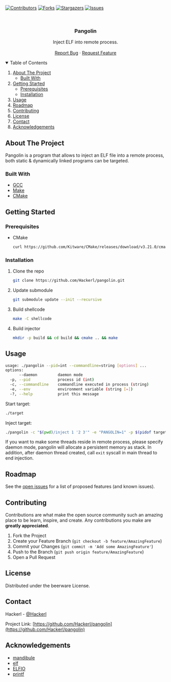 <!-- PROJECT SHIELDS -->
<!--
*** I'm using markdown "reference style" links for readability.
*** Reference links are enclosed in brackets [ ] instead of parentheses ( ).
*** See the bottom of this document for the declaration of the reference variables
*** for contributors-url, forks-url, etc. This is an optional, concise syntax you may use.
*** https://www.markdownguide.org/basic-syntax/#reference-style-links
-->
[![Contributors][contributors-shield]][contributors-url]
[![Forks][forks-shield]][forks-url]
[![Stargazers][stars-shield]][stars-url]
[![Issues][issues-shield]][issues-url]



<!-- PROJECT LOGO -->
<br />
<p align="center">
  <h3 align="center">Pangolin</h3>

  <p align="center">
    Inject ELF into remote process.
    <br />
    <br />
    <a href="https://github.com/Hackerl/pangolin/issues">Report Bug</a>
    ·
    <a href="https://github.com/Hackerl/pangolin/issues">Request Feature</a>
  </p>
</p>



<!-- TABLE OF CONTENTS -->
<details open="open">
  <summary>Table of Contents</summary>
  <ol>
    <li>
      <a href="#about-the-project">About The Project</a>
      <ul>
        <li><a href="#built-with">Built With</a></li>
      </ul>
    </li>
    <li>
      <a href="#getting-started">Getting Started</a>
      <ul>
        <li><a href="#prerequisites">Prerequisites</a></li>
        <li><a href="#installation">Installation</a></li>
      </ul>
    </li>
    <li><a href="#usage">Usage</a></li>
    <li><a href="#roadmap">Roadmap</a></li>
    <li><a href="#contributing">Contributing</a></li>
    <li><a href="#license">License</a></li>
    <li><a href="#contact">Contact</a></li>
    <li><a href="#acknowledgements">Acknowledgements</a></li>
  </ol>
</details>



<!-- ABOUT THE PROJECT -->
## About The Project

Pangolin is a program that allows to inject an ELF file into a remote process, both static & dynamically linked programs can be targeted.

### Built With

* [GCC](https://gcc.gnu.org)
* [Make](https://www.gnu.org/software/make)
* [CMake](https://cmake.org)



<!-- GETTING STARTED -->
## Getting Started

### Prerequisites

* CMake
  ```sh
  curl https://github.com/Kitware/CMake/releases/download/v3.21.0/cmake-3.21.0-linux-x86_64.sh | sh
  ```

### Installation

1. Clone the repo
   ```sh
   git clone https://github.com/Hackerl/pangolin.git
   ```
2. Update submodule
   ```sh
   git submodule update --init --recursive
   ```
3. Build shellcode
   ```sh
   make -C shellcode
   ```
4. Build injector
   ```sh
   mkdir -p build && cd build && cmake .. && make
   ```



<!-- USAGE EXAMPLES -->
## Usage

```sh
usage: ./pangolin --pid=int --commandline=string [options] ...
options:
      --daemon         daemon mode
  -p, --pid            process id (int)
  -c, --commandline    commandline executed in process (string)
  -e, --env            environment variable (string [=])
  -?, --help           print this message
```

Start target:
```sh
./target
```

Inject target:
```sh
./pangolin -c "$(pwd)/inject 1 '2 3'" -e "PANGOLIN=1" -p $(pidof target)
```

If you want to make some threads reside in remote process, please specify daemon mode, pangolin will allocate a persistent memory as stack. In addition, after daemon thread created, call ```exit``` syscall in main thread to end injection.



<!-- ROADMAP -->
## Roadmap

See the [open issues](https://github.com/Hackerl/pangolin/issues) for a list of proposed features (and known issues).



<!-- CONTRIBUTING -->
## Contributing

Contributions are what make the open source community such an amazing place to be learn, inspire, and create. Any contributions you make are **greatly appreciated**.

1. Fork the Project
2. Create your Feature Branch (`git checkout -b feature/AmazingFeature`)
3. Commit your Changes (`git commit -m 'Add some AmazingFeature'`)
4. Push to the Branch (`git push origin feature/AmazingFeature`)
5. Open a Pull Request



<!-- LICENSE -->
## License

Distributed under the beerware License.



<!-- CONTACT -->
## Contact

Hackerl - [@Hackerl](https://github.com/Hackerl)

Project Link: [https://github.com/Hackerl/pangolin](https://github.com/Hackerl/pangolin)



<!-- ACKNOWLEDGEMENTS -->
## Acknowledgements
* [mandibule](https://github.com/ixty/mandibule)
* [elf](https://github.com/MikhailProg/elf)
* [ELFIO](https://github.com/serge1/ELFIO)
* [printf](https://github.com/mpaland/printf)



<!-- MARKDOWN LINKS & IMAGES -->
<!-- https://www.markdownguide.org/basic-syntax/#reference-style-links -->
[contributors-shield]: https://img.shields.io/github/contributors/Hackerl/pangolin.svg?style=for-the-badge
[contributors-url]: https://github.com/Hackerl/pangolin/graphs/contributors
[forks-shield]: https://img.shields.io/github/forks/Hackerl/pangolin.svg?style=for-the-badge
[forks-url]: https://github.com/Hackerl/pangolin/network/members
[stars-shield]: https://img.shields.io/github/stars/Hackerl/pangolin.svg?style=for-the-badge
[stars-url]: https://github.com/Hackerl/pangolin/stargazers
[issues-shield]: https://img.shields.io/github/issues/Hackerl/pangolin.svg?style=for-the-badge
[issues-url]: https://github.com/Hackerl/pangolin/issues